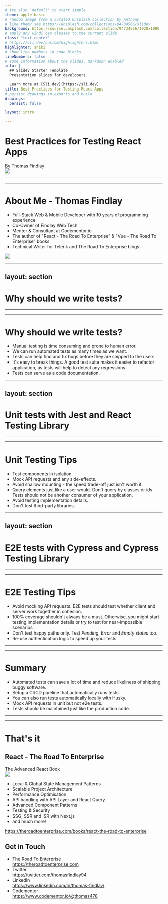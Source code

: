 ```yaml
---
# try also 'default' to start simple
theme: apple-basic
# random image from a curated Unsplash collection by Anthony
# like them? see https://unsplash.com/collections/94734566/slidev
background: https://source.unsplash.com/collection/94734566/1920x1080
# apply any windi css classes to the current slide
class: "text-center"
# https://sli.dev/custom/highlighters.html
highlighter: shiki
# show line numbers in code blocks
lineNumbers: false
# some information about the slides, markdown enabled
info: |
  ## Slidev Starter Template
  Presentation slides for developers.

  Learn more at [Sli.dev](https://sli.dev)
title: Best Practices for Testing React Apps 
# persist drawings in exports and build
drawings:
  persist: false

layout: intro

---
```

# Best Practices for Testing React Apps 

<span class="font-700 text-2xl">
  By Thomas Findlay
</span>
<!-- <div class="absolute bottom-10">
  <span class="font-700 text-indigo-700">
    By Thomas Findlay
  </span>
</div> -->

<div class="absolute bottom-10 right-10">
  <img class="w-32" src="/logo.png">
</div>

<style>
h1 {
  @apply text-indigo-700;
}
</style>


---
---
# About Me - Thomas Findlay

<div class="grid grid-cols-[2fr,1fr]">
  <ul>
    <li>Full-Stack Web & Mobile Developer with 10 years of programming experience</li>
    <li>Co-Owner of Findlay Web Tech</li>
    <li>Mentor & Consultant at Codementor.io</li>
    <li>The author of "React - The Road To Enterprise" & "Vue - The Road To Enterprise" books</li>
    <li>Technical Writer for Telerik and The Road To Enterprise blogs</li>
  </ul>
  <div>
    <img className="w-64" src="/about.jpg">
  </div>
</div>


---
layout: section
---

# Why should we write tests?

---
---
# Why should we write tests?

- Manual testing is time consuming and prone to human error.
- We can run automated tests as many times as we want.
- Tests can help find and fix bugs before they are shipped to the users.
- It's easy to break things. A good test suite makes it easier to refactor application, as tests will help to detect any regressions.
- Tests can serve as a code documentation.

---
layout: section
---
# Unit tests with Jest and React Testing Library

---
---

# Unit Testing Tips

- Test components in isolation.
- Mock API requests and any side-effects.
- Avoid shallow mounting - the speed trade-off just isn't worth it.
- Query elements just like a user would. Don't query by classes or ids. Tests should not be another consumer of your application.
- Avoid testing implementation details.
- Don't test third-party libraries.

---
layout: section
---
# E2E tests with Cypress and Cypress Testing Library

---
---

# E2E Testing Tips

- Avoid mocking API requests. E2E tests should test whether client and server work together in cohesion.
- 100% coverage shouldn't always be a must. Otherwise, you might start testing implementation details or try to test for near-impossible scenarios.
- Don't test happy paths only. Test *Pending*, *Error* and *Empty states* too.
- Re-use authentication logic to speed up your tests.

---
---
# Summary

- Automated tests can save a lot of time and reduce likeliness of shipping buggy software.
- Setup a CI/CD pipeline that automatically runs tests.
- You can also run tests automatically locally with Husky.
- Mock API requests in unit but not e2e tests.
- Tests should be maintained just like the production code.

---
---

# That's it

<div class="flex justify-between">
  <div>
    <h2 class="font-bold block mb-4">React - The Road To Enterprise</h2>
    <span class="mt-4 mb-4 text-purple-800 block">The Advanced React Book</span>
    <div class="flex items-start gap-4">
      <img class="w-42" src="/react-book-cover.png" />
      <div>
        <ul class="!mt-0 text-sm">
          <li class="">Local & Global State Management Patterns</li>
          <li class="">Scalable Project Architecture</li>
          <li class="">Performance Optimisation</li>
          <li class="">API handling with API Layer and React Query</li>
          <li class="">Advanced Component Patterns</li>
          <li class="">Testing & Security</li>
          <li class="">SSG, SSR and ISR with Next.js</li>
          <li class="">and much more!</li>
        </ul>
      </div>
    </div>
    <div class="bg-purple-100 mt-4 p-4 rounded-lg">
      <a class="text-sm inline-block no-underline !border-none text-purple-700" href="https://theroadtoenterprise.com/books/react-the-road-to-enterprise" target="_blank">
        https://theroadtoenterprise.com/books/react-the-road-to-enterprise
      </a>
    </div>
  </div>
  <div>
    <div>
      <h2 class="font-bold block">Get in Touch</h2>
      <ul class="p-4 rounded-2xl text-sm space-y-3 pl-0">
        <li class="list-none !ml-0"><span class="text-purple-700">The Road To Enterprise</span> <br />
          <a class="!border-none" href="https://theroadtoenterprise.com" target="_blank">https://theroadtoenterprise.com</a></li>
        <li class="list-none !ml-0">
          <span class="text-purple-700">Twitter</span> <br />
          <a class="!border-none" href="https://twitter.com/thomasfindlay94" target="_blank">https://twitter.com/thomasfindlay94</a></li>
        <li class="list-none !ml-0">
          <span class="text-purple-700">LinkedIn</span> <br />
          <a class="!border-none" href="https://www.linkedin.com/in/thomas-findlay/" target="_blank">https://www.linkedin.com/in/thomas-findlay/</a></li>
        <li class="list-none !ml-0"><span class="text-purple-700">Codementor</span> <br />
          <a class="!border-none" href="https://www.codementor.io/@thomas478" target="_blank">https://www.codementor.io/@thomas478</a></li>
      </ul>
    </div>
  </div>
</div>
